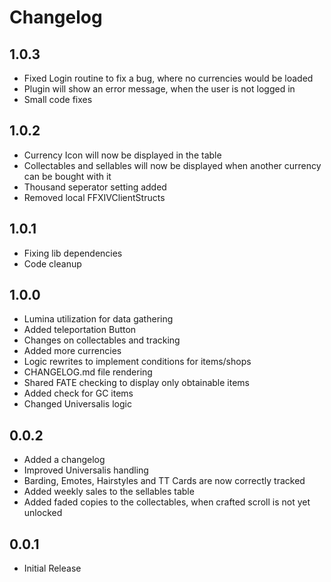 # Changelog

## 1.0.3
- Fixed Login routine to fix a bug, where no currencies would be loaded
- Plugin will show an error message, when the user is not logged in
- Small code fixes

## 1.0.2
- Currency Icon will now be displayed in the table
- Collectables and sellables will now be displayed when another currency can be bought with it
- Thousand seperator setting added
- Removed local FFXIVClientStructs

## 1.0.1
- Fixing lib dependencies
- Code cleanup

## 1.0.0
- Lumina utilization for data gathering
- Added teleportation Button
- Changes on collectables and tracking
- Added more currencies
- Logic rewrites to implement conditions for items/shops
- CHANGELOG.md file rendering
- Shared FATE checking to display only obtainable items
- Added check for GC items
- Changed Universalis logic

## 0.0.2
- Added a changelog
- Improved Universalis handling
- Barding, Emotes, Hairstyles and TT Cards are now correctly tracked
- Added weekly sales to the sellables table
- Added faded copies to the collectables, when crafted scroll is not yet unlocked

## 0.0.1
- Initial Release
